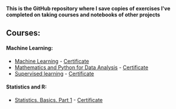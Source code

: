 **This is the GitHub repository where I save copies of exercises I've completed on taking courses and notebooks of other projects**

## Courses:

#### Machine Learning:
* [Machine Learning](https://www.coursera.org/learn/machine-learning)   -     [Certificate](https://coursera.org/share/f2504fbb7b043e3e3383e0fc2ddb0e9c)
* [Mathematics and Python for Data Analysis](https://www.coursera.org/specializations/machine-learning-data-analysis)    -    [Certificate](https://coursera.org/share/6a0ff2347295c33650e3a943fc9c74e4)
* [Supervised learning](https://www.coursera.org/specializations/machine-learning-data-analysis)    -    [Certificate](https://coursera.org/share/601ea6ea056ec674f4d6dd6dba7f5221)


#### Statistics and R:
* [Statistics. Basics. Part 1](https://stepik.org/course/76/info)   -     [Certificate](https://stepik.org/cert/1195712)
